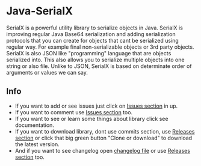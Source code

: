 # Java-SerialX
SerialX is a powerful utility library to serialize objects in Java.
SerialX is improving regular Java Base64 serialization and adding serialization protocols that you can create for objects that cant be serialized using regular way. For example final non-serializable objects or 3rd party objects. SerialX is also JSON like "programming" language that are objects serialized into. This also allows you to serialize multiple objects into one string or also file. Unlike to JSON, SerialX is based on determinate order of arguments or values we can say.
## Info
* If you want to add or see issues just click on [Issues section](https://github.com/PetoPetko/Java-SerialX/issues) in up.
* If you want to comment use [Issues section](https://github.com/PetoPetko/Java-SerialX/issues) too.
* If you want to see or learn some things about library click see documentation.
* If you want to download library, dont use commits section, use [Releases section](https://github.com/PetoPetko/Java-SerialX/releases) or click that big green button "Clone or download" to download the latest version.
* And if you want to see changelog open [changelog file](Changelog.md) or use [Releases section](https://github.com/PetoPetko/Java-SerialX/releases) too.
